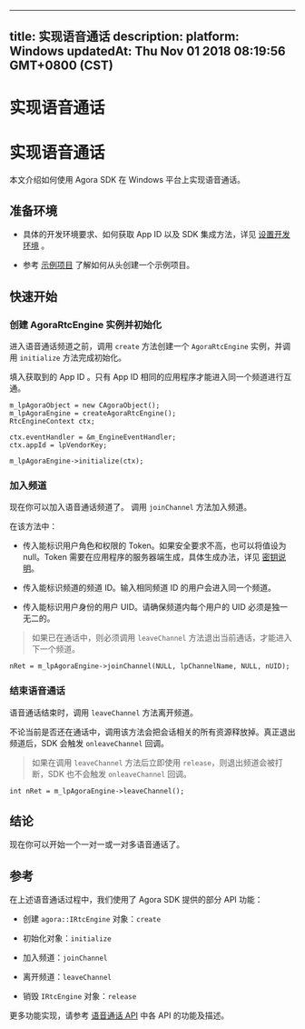 
---
title: 实现语音通话
description: 
platform: Windows
updatedAt: Thu Nov 01 2018 08:19:56 GMT+0800 (CST)
---
# 实现语音通话
# 实现语音通话

本文介绍如何使用 Agora SDK 在 Windows 平台上实现语音通话。

## 准备环境

-   具体的开发环境要求、如何获取 App ID 以及 SDK 集成方法，详见 [设置开发环境](../../cn/Quickstart%20Guide/windows_video.md) 。

-   参考 [示例项目](https://github.com/AgoraIO/Basic-Video-Call/tree/master/Group-Video/OpenVideoCall-Windows) 了解如何从头创建一个示例项目。


## 快速开始

### 创建 AgoraRtcEngine 实例并初始化

进入语音通话频道之前，调用 <code>create</code> 方法创建一个 <code>AgoraRtcEngine</code> 实例，并调用 <code>initialize</code> 方法完成初始化。

填入获取到的 App ID 。只有 App ID 相同的应用程序才能进入同一个频道进行互通。

```
m_lpAgoraObject = new CAgoraObject();
m_lpAgoraEngine = createAgoraRtcEngine();
RtcEngineContext ctx;

ctx.eventHandler = &m_EngineEventHandler;
ctx.appId = lpVendorKey;

m_lpAgoraEngine->initialize(ctx);
```

### 加入频道

现在你可以加入语音通话频道了。 调用 <code>joinChannel</code> 方法加入频道。

在该方法中：

-   传入能标识用户角色和权限的 Token。如果安全要求不高，也可以将值设为 null。Token 需要在应用程序的服务器端生成，具体生成办法，详见 [密钥说明](../../cn/Agora%20Platform/token.md)。

-   传入能标识频道的频道 ID。输入相同频道 ID 的用户会进入同一个频道。

-   传入能标识用户身份的用户 UID。请确保频道内每个用户的 UID 必须是独一无二的。


> 如果已在通话中，则必须调用 <code>leaveChannel</code> 方法退出当前通话，才能进入下一个频道。

```
nRet = m_lpAgoraEngine->joinChannel(NULL, lpChannelName, NULL, nUID);
```

### 结束语音通话

语音通话结束时，调用 <code>leaveChannel</code> 方法离开频道。

不论当前是否还在通话中，调用该方法会把会话相关的所有资源释放掉。真正退出频道后，SDK 会触发 <code>onleaveChannel</code> 回调。

> 如果在调用 <code>leaveChannel</code> 方法后立即使用 <code>release</code>，则退出频道会被打断，SDK 也不会触发 <code>onleaveChannel</code> 回调。

```
int nRet = m_lpAgoraEngine->leaveChannel();
```

## 结论

现在你可以开始一个一对一或一对多语音通话了。

## 参考

在上述语音通话过程中，我们使用了 Agora SDK 提供的部分 API 功能：

-   创建 <code>agora::IRtcEngine</code> 对象：<code>create</code>

-   初始化对象：<code>initialize</code>

-   加入频道：<code>joinChannel</code>

-   离开频道：<code>leaveChannel</code>

-   销毁 <code>IRtcEngine</code> 对象：<code>release</code>


更多功能实现，请参考 [语音通话 API](https://docs.agora.io/cn/Voice/API%20Reference/cpp/index.html) 中各 API 的功能及描述。



